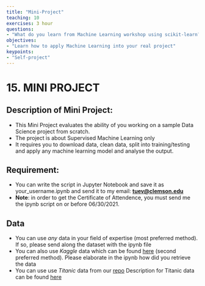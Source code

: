 ```yaml
---
title: "Mini-Project"
teaching: 10
exercises: 3 hour
questions:
- "What do you learn from Machine Learning workshop using scikit-learn?"
objectives:
- "Learn how to apply Machine Learning into your real project"
keypoints:
- "Self-project"
---
```


# 15. MINI PROJECT

## Description of Mini Project: 

- This Mini Project evaluates the ability of you working on a sample Data Science project from scratch.
- The project is about Supervised Machine Learning only
- It requires you to download data, clean data, split into training/testing and apply any machine learning model and analyse the output.


## Requirement:
- You can write the script in Jupyter Notebook and save it as your_username.ipynb and send it to my email: **tuev@clemson.edu**
- **Note**: in order to get the Certificate of Attendence, you must send me the ipynb script on or before 06/30/2021.

## Data
- You can use *any* data in your field of expertise (most preferred method). If so, please send along the dataset with the ipynb file
- You can also use *Kaggle* data which can be found [here](https://www.kaggle.com/datasets) (second preferred method). Please elaborate in the ipynb how did you retrieve the data
- You can use use *Titanic* data from our [repo](https://github.com/clemsonciti/Workshop-Python-ML/tree/master/data/Titanic_data)
Description for Titanic data can be found [here](https://www.kaggle.com/c/titanic/data)
